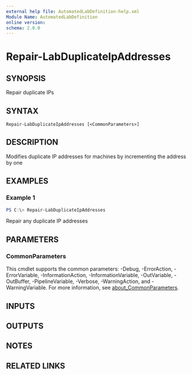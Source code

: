 ```yaml
---
external help file: AutomatedLabDefinition-help.xml
Module Name: AutomatedLabDefinition
online version:
schema: 2.0.0
---
```


# Repair-LabDuplicateIpAddresses

## SYNOPSIS
Repair duplicate IPs

## SYNTAX

```
Repair-LabDuplicateIpAddresses [<CommonParameters>]
```

## DESCRIPTION
Modifies duplicate IP addresses for machines by incrementing the address by one

## EXAMPLES

### Example 1
```powershell
PS C:\> Repair-LabDuplicateIpAddresses
```

Repair any duplicate IP addresses

## PARAMETERS

### CommonParameters
This cmdlet supports the common parameters: -Debug, -ErrorAction, -ErrorVariable, -InformationAction, -InformationVariable, -OutVariable, -OutBuffer, -PipelineVariable, -Verbose, -WarningAction, and -WarningVariable. For more information, see [about_CommonParameters](http://go.microsoft.com/fwlink/?LinkID=113216).

## INPUTS

## OUTPUTS

## NOTES

## RELATED LINKS
